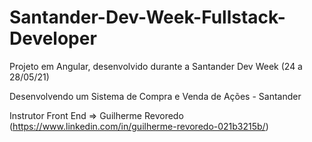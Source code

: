 # Santander-Dev-Week-Fullstack-Developer
 
  Projeto em Angular, desenvolvido durante a Santander Dev Week (24 a 28/05/21) 

  Desenvolvendo um Sistema de Compra e Venda de Ações - Santander 

  Instrutor Front End => Guilherme Revoredo (https://www.linkedin.com/in/guilherme-revoredo-021b3215b/)
